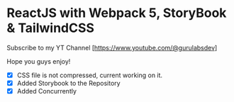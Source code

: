 # ReactJS with Webpack 5, StoryBook & TailwindCSS

Subscribe to my YT Channel [https://www.youtube.com/@gurulabsdev]

Hope you guys enjoy!

- [x] CSS file is not compressed, current working on it.
- [x] Added Storybook to the Repository
- [x] Added Concurrently
